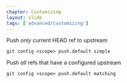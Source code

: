 ```yaml
---
chapter: Customizing
layout: slide
tags: ['advanced/customizing']
---
```


Push _only_ current HEAD ref to upstream

	git config <scope> push.default simple

Push _all_ refs that have a configured upstream

	git config <scope> push.default matching
